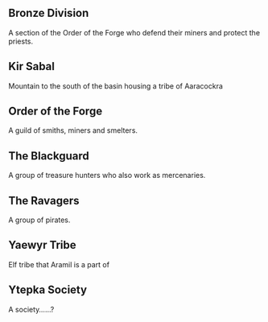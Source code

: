 ## Bronze Division
A section of the Order of the Forge who defend their miners and protect the priests. 

## Kir Sabal
Mountain to the south of the basin housing a tribe of Aaracockra

## Order of the Forge
A guild of smiths, miners and smelters.

## The Blackguard
A group of treasure hunters who also work as mercenaries.

## The Ravagers
A group of pirates.

## Yaewyr Tribe
Elf tribe that Aramil is a part of

## Ytepka Society
A society……?
